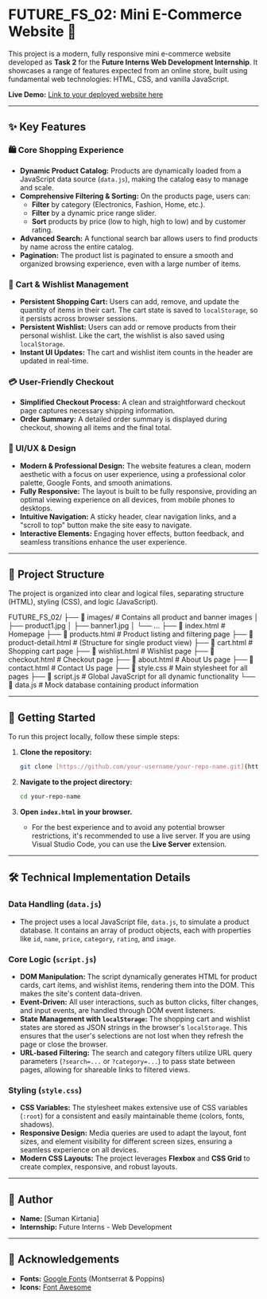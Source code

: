 # FUTURE_FS_02: Mini E-Commerce Website 🚀

This project is a modern, fully responsive mini e-commerce website developed as **Task 2** for the **Future Interns Web Development Internship**. It showcases a range of features expected from an online store, built using fundamental web technologies: HTML, CSS, and vanilla JavaScript.

**Live Demo:** [Link to your deployed website here](https://shad0wxsk.github.io/E-shop/)

---

## ✨ Key Features

### 🛍️ Core Shopping Experience
* **Dynamic Product Catalog:** Products are dynamically loaded from a JavaScript data source (`data.js`), making the catalog easy to manage and scale.
* **Comprehensive Filtering & Sorting:** On the products page, users can:
    * **Filter** by category (Electronics, Fashion, Home, etc.).
    * **Filter** by a dynamic price range slider.
    * **Sort** products by price (low to high, high to low) and by customer rating.
* **Advanced Search:** A functional search bar allows users to find products by name across the entire catalog.
* **Pagination:** The product list is paginated to ensure a smooth and organized browsing experience, even with a large number of items.

### 🛒 Cart & Wishlist Management
* **Persistent Shopping Cart:** Users can add, remove, and update the quantity of items in their cart. The cart state is saved to `localStorage`, so it persists across browser sessions.
* **Persistent Wishlist:** Users can add or remove products from their personal wishlist. Like the cart, the wishlist is also saved using `localStorage`.
* **Instant UI Updates:** The cart and wishlist item counts in the header are updated in real-time.

### 💳 User-Friendly Checkout
* **Simplified Checkout Process:** A clean and straightforward checkout page captures necessary shipping information.
* **Order Summary:** A detailed order summary is displayed during checkout, showing all items and the final total.

### 🎨 UI/UX & Design
* **Modern & Professional Design:** The website features a clean, modern aesthetic with a focus on user experience, using a professional color palette, Google Fonts, and smooth animations.
* **Fully Responsive:** The layout is built to be fully responsive, providing an optimal viewing experience on all devices, from mobile phones to desktops.
* **Intuitive Navigation:** A sticky header, clear navigation links, and a "scroll to top" button make the site easy to navigate.
* **Interactive Elements:** Engaging hover effects, button feedback, and seamless transitions enhance the user experience.

---

## 📂 Project Structure

The project is organized into clear and logical files, separating structure (HTML), styling (CSS), and logic (JavaScript).


FUTURE_FS_02/
├── 📂 images/              # Contains all product and banner images
│   ├── product1.jpg
│   ├── banner1.jpg
│   └── ...
├── 📄 index.html           # Homepage
├── 📄 products.html        # Product listing and filtering page
├── 📄 product-detail.html  # (Structure for single product view)
├── 📄 cart.html            # Shopping cart page
├── 📄 wishlist.html        # Wishlist page
├── 📄 checkout.html        # Checkout page
├── 📄 about.html           # About Us page
├── 📄 contact.html         # Contact Us page
├── 📄 style.css            # Main stylesheet for all pages
├── 📄 script.js            # Global JavaScript for all dynamic functionality
└── 📄 data.js              # Mock database containing product information


---

## 🚀 Getting Started

To run this project locally, follow these simple steps:

1.  **Clone the repository:**
    ```bash
    git clone [https://github.com/your-username/your-repo-name.git](https://github.com/your-username/your-repo-name.git)
    ```

2.  **Navigate to the project directory:**
    ```bash
    cd your-repo-name
    ```

3.  **Open `index.html` in your browser.**
    * For the best experience and to avoid any potential browser restrictions, it's recommended to use a live server. If you are using Visual Studio Code, you can use the **Live Server** extension.

---

## 🛠️ Technical Implementation Details

### Data Handling (`data.js`)
* The project uses a local JavaScript file, `data.js`, to simulate a product database. It contains an array of product objects, each with properties like `id`, `name`, `price`, `category`, `rating`, and `image`.

### Core Logic (`script.js`)
* **DOM Manipulation:** The script dynamically generates HTML for product cards, cart items, and wishlist items, rendering them into the DOM. This makes the site's content data-driven.
* **Event-Driven:** All user interactions, such as button clicks, filter changes, and input events, are handled through DOM event listeners.
* **State Management with `localStorage`:** The shopping cart and wishlist states are stored as JSON strings in the browser's `localStorage`. This ensures that the user's selections are not lost when they refresh the page or close the browser.
* **URL-based Filtering:** The search and category filters utilize URL query parameters (`?search=...` or `?category=...`) to pass state between pages, allowing for shareable links to filtered views.

### Styling (`style.css`)
* **CSS Variables:** The stylesheet makes extensive use of CSS variables (`:root`) for a consistent and easily maintainable theme (colors, fonts, shadows).
* **Responsive Design:** Media queries are used to adapt the layout, font sizes, and element visibility for different screen sizes, ensuring a seamless experience on all devices.
* **Modern CSS Layouts:** The project leverages **Flexbox** and **CSS Grid** to create complex, responsive, and robust layouts.

---

## 👤 Author

* **Name:** [Suman Kirtania]
* **Internship:** Future Interns - Web Development

---

## 🙏 Acknowledgements

* **Fonts:** [Google Fonts](https://fonts.google.com/) (Montserrat & Poppins)
* **Icons:** [Font Awesome](https://fontawesome.com/)

